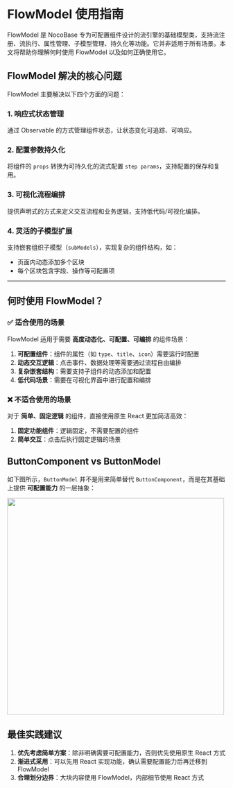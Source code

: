 # FlowModel 使用指南

FlowModel 是 NocoBase 专为可配置组件设计的流引擎的基础模型类，支持流注册、流执行、属性管理、子模型管理、持久化等功能。它并非适用于所有场景。本文将帮助你理解何时使用 FlowModel 以及如何正确使用它。

## FlowModel 解决的核心问题

FlowModel 主要解决以下四个方面的问题：

### 1. 响应式状态管理
通过 Observable 的方式管理组件状态，让状态变化可追踪、可响应。

### 2. 配置参数持久化
将组件的 `props` 转换为可持久化的流式配置 `step params`，支持配置的保存和复用。

### 3. 可视化流程编排
提供声明式的方式来定义交互流程和业务逻辑，支持低代码/可视化编排。

### 4. 灵活的子模型扩展
支持嵌套组织子模型（`subModels`），实现复杂的组件结构，如：
- 页面内动态添加多个区块
- 每个区块包含字段、操作等可配置项

---

## 何时使用 FlowModel？

### ✅ 适合使用的场景

FlowModel 适用于需要 **高度动态化、可配置、可编排** 的组件场景：

1. **可配置组件**：组件的属性（如 `type`、`title`、`icon`）需要运行时配置
2. **动态交互逻辑**：点击事件、数据处理等需要通过流程自由编排
3. **复杂嵌套结构**：需要支持子组件的动态添加和配置
4. **低代码场景**：需要在可视化界面中进行配置和编排

### ❌ 不适合使用的场景

对于 **简单、固定逻辑** 的组件，直接使用原生 React 更加简洁高效：

1. **固定功能组件**：逻辑固定，不需要配置的组件
2. **简单交互**：点击后执行固定逻辑的场景

## ButtonComponent vs ButtonModel

如下图所示，`ButtonModel` 并不是用来简单替代 `ButtonComponent`，而是在其基础上提供 **可配置能力** 的一层抽象：

<img style="width: 500px;" src="https://static-docs.nocobase.com/20250603132845.png">

## 最佳实践建议

1. **优先考虑简单方案**：除非明确需要可配置能力，否则优先使用原生 React 方式
2. **渐进式采用**：可以先用 React 实现功能，确认需要配置能力后再迁移到 FlowModel
3. **合理划分边界**：大块内容使用 FlowModel，内部细节使用 React 方式
